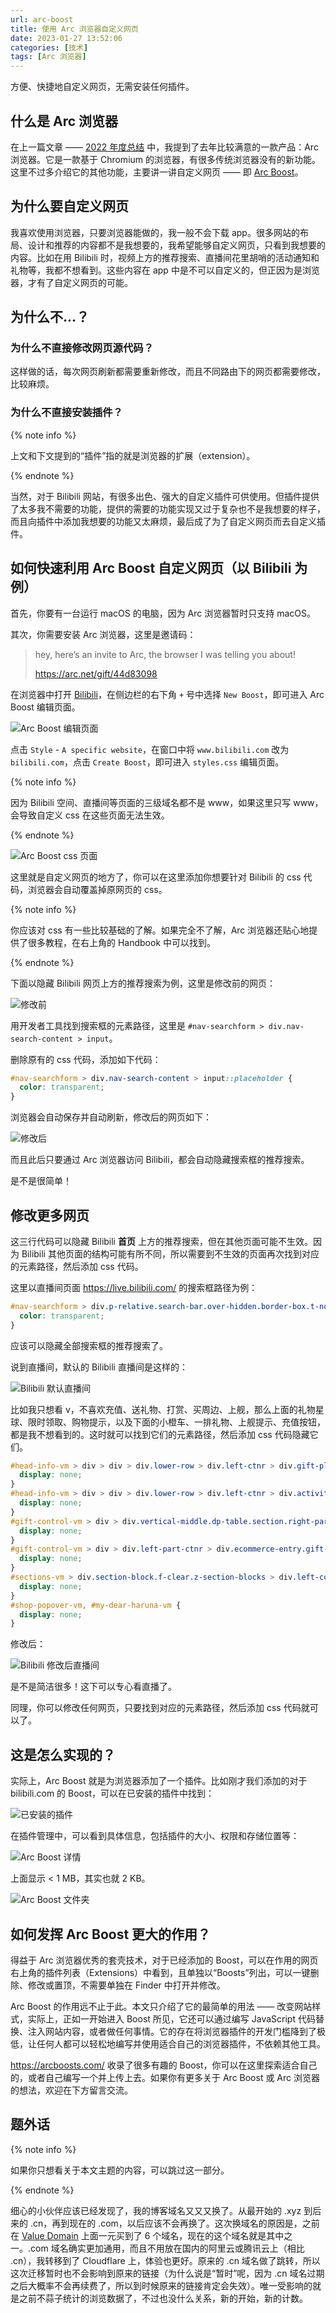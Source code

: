 ```yaml
---
url: arc-boost
title: 使用 Arc 浏览器自定义网页
date: 2023-01-27 13:52:06
categories: [技术]
tags: [Arc 浏览器]
---
```


方便、快捷地自定义网页，无需安装任何插件。

<!-- more -->

## 什么是 Arc 浏览器

在上一篇文章 —— [2022 年度总结](/rev-2022) 中，我提到了去年比较满意的一款产品：Arc 浏览器。它是一款基于 Chromium 的浏览器，有很多传统浏览器没有的新功能。这里不过多介绍它的其他功能，主要讲一讲自定义网页 —— 即 [Arc Boost](https://youtu.be/53KQ2wUZG2s)。

## 为什么要自定义网页

我喜欢使用浏览器，只要浏览器能做的，我一般不会下载 app。很多网站的布局、设计和推荐的内容都不是我想要的，我希望能够自定义网页，只看到我想要的内容。比如在用 Bilibili 时，视频上方的推荐搜索、直播间花里胡哨的活动通知和礼物等，我都不想看到。这些内容在 app 中是不可以自定义的，但正因为是浏览器，才有了自定义网页的可能。

## 为什么不...？

### 为什么不直接修改网页源代码？

这样做的话，每次网页刷新都需要重新修改，而且不同路由下的网页都需要修改，比较麻烦。

### 为什么不直接安装插件？

{% note info %}

上文和下文提到的“插件”指的就是浏览器的扩展（extension）。

{% endnote %}

当然，对于 Bilibili 网站，有很多出色、强大的自定义插件可供使用。但插件提供了太多我不需要的功能，提供的需要的功能实现又过于复杂也不是我想要的样子，而且向插件中添加我想要的功能又太麻烦，最后成了为了自定义网页而去自定义插件。

## 如何快速利用 Arc Boost 自定义网页（以 Bilibili 为例）

首先，你要有一台运行 macOS 的电脑，因为 Arc 浏览器暂时只支持 macOS。

其次，你需要安装 Arc 浏览器，这里是邀请码：

> hey, here’s an invite to Arc, the browser I was telling you about!
>
> https://arc.net/gift/44d83098

在浏览器中打开 [Bilibili](https://bilibili.com)，在侧边栏的右下角 `+` 号中选择 `New Boost`，即可进入 Arc Boost 编辑页面。

![Arc Boost 编辑页面](https://i0.hdslb.com/bfs/album/1dbcab3fdcf8e8d848f326145da195165d14c18e.png)

点击 `Style` - `A specific website`，在窗口中将 `www.bilibili.com` 改为 `bilibili.com`，点击 `Create Boost`，即可进入 `styles.css` 编辑页面。

{% note info %}

因为 Bilibili 空间、直播间等页面的三级域名都不是 www，如果这里只写 www，会导致自定义 css 在这些页面无法生效。

{% endnote %}

![Arc Boost css 页面](https://i0.hdslb.com/bfs/album/22e9ac3d7f36682460d2259855ce4983f5d0645f.png)

这里就是自定义网页的地方了，你可以在这里添加你想要针对 Bilibili 的 css 代码，浏览器会自动覆盖掉原网页的 css。

{% note info %}

你应该对 css 有一些比较基础的了解。如果完全不了解，Arc 浏览器还贴心地提供了很多教程，在右上角的 Handbook 中可以找到。

{% endnote %}

下面以隐藏 Bilibili 网页上方的推荐搜索为例，这里是修改前的网页：

![修改前](https://i0.hdslb.com/bfs/album/3bf9db6c793b12ddbfb00f839b51911e940be08f.png)

用开发者工具找到搜索框的元素路径，这里是 `#nav-searchform > div.nav-search-content > input`。

删除原有的 css 代码，添加如下代码：

```css
#nav-searchform > div.nav-search-content > input::placeholder {
  color: transparent;
}
```

浏览器会自动保存并自动刷新，修改后的网页如下：

![修改后](https://i0.hdslb.com/bfs/album/7d216ad778c1d1415dd9115f37a6f70260f590af.png)

而且此后只要通过 Arc 浏览器访问 Bilibili，都会自动隐藏搜索框的推荐搜索。

是不是很简单！

## 修改更多网页

这三行代码可以隐藏 Bilibili **首页** 上方的推荐搜索，但在其他页面可能不生效。因为 Bilibili 其他页面的结构可能有所不同，所以需要到不生效的页面再次找到对应的元素路径，然后添加 css 代码。

这里以直播间页面 https://live.bilibili.com/ 的搜索框路径为例：

```css
#nav-searchform > div.p-relative.search-bar.over-hidden.border-box.t-nowrap > input::placeholder {
  color: transparent;
}
```

应该可以隐藏全部搜索框的推荐搜索了。

说到直播间，默认的 Bilibili 直播间是这样的：

![Bilibili 默认直播间](https://i0.hdslb.com/bfs/album/d675a80cd2b2978ee3b45771e9460a0b861306c6.png)

比如我只想看 v，不喜欢充值、送礼物、打赏、买周边、上舰，那么上面的礼物星球、限时领取、购物提示，以及下面的小橙车、一排礼物、上舰提示、充值按钮，都是我不想看到的。这时就可以找到它们的元素路径，然后添加 css 代码隐藏它们。

```css
#head-info-vm > div > div > div.lower-row > div.left-ctnr > div.gift-planet-entry {
  display: none;
}
#head-info-vm > div > div > div.lower-row > div.left-ctnr > div.activity-gather-entry.activity-entry.s-activity-entry {
  display: none;
}
#gift-control-vm > div > div.vertical-middle.dp-table.section.right-part.p-relative {
  display: none;
}
#gift-control-vm > div > div.left-part-ctnr > div.ecommerce-entry.gift-left-part {
  display: none;
}
#sections-vm > div.section-block.f-clear.z-section-blocks > div.left-container > div.flip-view.p-relative.over-hidden.w-100 {
  display: none;
}
#shop-popover-vm, #my-dear-haruna-vm {
  display: none;
}
```

修改后：

![Bilibili 修改后直播间](https://i0.hdslb.com/bfs/album/9434bae5a17737cf2d8529f4c387e2d5e2c72be4.png)

是不是简洁很多！这下可以专心看直播了。

同理，你可以修改任何网页，只要找到对应的元素路径，然后添加 css 代码就可以了。

## 这是怎么实现的？

实际上，Arc Boost 就是为浏览器添加了一个插件。比如刚才我们添加的对于 bilibili.com 的 Boost，可以在已安装的插件中找到：

![已安装的插件](https://i0.hdslb.com/bfs/album/0c2f3aff2006a0d43b6543cde2874fb03e3c18a8.png)

在插件管理中，可以看到具体信息，包括插件的大小、权限和存储位置等：

![Arc Boost 详情](https://i0.hdslb.com/bfs/album/3f15f51105a1fc8846e54e7ee0520dc61227ae73.png)

上面显示 < 1 MB，其实也就 2 KB。

![Arc Boost 文件夹](https://i0.hdslb.com/bfs/album/d366149c8c08efe6aa89c3e0a519c08d043e96d8.png)

## 如何发挥 Arc Boost 更大的作用？

得益于 Arc 浏览器优秀的套壳技术，对于已经添加的 Boost，可以在作用的网页右上角的插件列表（Extensions）中看到，且单独以“Boosts”列出，可以一键删除、修改或置顶，不需要单独在 Finder 中打开并修改。

Arc Boost 的作用远不止于此。本文只介绍了它的最简单的用法 —— 改变网站样式，实际上，正如一开始进入 Boost 所见，它还可以通过编写 JavaScript 代码替换、注入网站内容，或者做任何事情。它的存在将浏览器插件的开发门槛降到了极低，让任何人都可以轻松地编写并使用适合自己的浏览器插件，不依赖其他工具。

https://arcboosts.com/ 收录了很多有趣的 Boost，你可以在这里探索适合自己的，或者自己编写一个并上传上去。如果你有更多关于 Arc Boost 或 Arc 浏览器 的想法，欢迎在下方留言交流。

## 题外话

{% note info %}

如果你只想看关于本文主题的内容，可以跳过这一部分。

{% endnote %}

细心的小伙伴应该已经发现了，我的博客域名又又又换了。从最开始的 .xyz 到后来的 .cn，再到现在的 .com，以后应该不会再换了。这次换域名的原因是，之前在 [Value Domain](https://www.value-domain.com/) 上面一元买到了 6 个域名，现在的这个域名就是其中之一。.com 域名确实更加通用，而且不用放在国内的阿里云或腾讯云上（相比 .cn），我转移到了 Cloudflare 上，体验也更好。原来的 .cn 域名做了跳转，所以这次迁移暂时也不会影响到原来的链接（为什么说是“暂时”呢，因为 .cn 域名过期之后大概率不会再续费了，所以到时候原来的链接肯定会失效）。唯一受影响的就是之前不蒜子统计的浏览数据了，不过也没什么关系，新的开始，新的计数。
